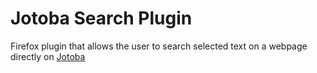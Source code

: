 # Jotoba Search Plugin

Firefox plugin that allows the user to search selected text on a webpage directly on [Jotoba](https://jotoba.de)